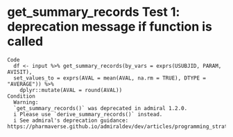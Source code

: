 # get_summary_records Test 1: deprecation message if function is called

    Code
      df <- input %>% get_summary_records(by_vars = exprs(USUBJID, PARAM, AVISIT),
      set_values_to = exprs(AVAL = mean(AVAL, na.rm = TRUE), DTYPE = "AVERAGE")) %>%
        dplyr::mutate(AVAL = round(AVAL))
    Condition
      Warning:
      `get_summary_records()` was deprecated in admiral 1.2.0.
      i Please use `derive_summary_records()` instead.
      i See admiral's deprecation guidance: https://pharmaverse.github.io/admiraldev/dev/articles/programming_strategy.html#deprecation

